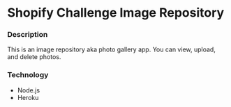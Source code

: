 # Shopify Challenge Image Repository

### Description

This is an image repository aka photo gallery app. You can view, upload, and delete photos.

### Technology

- Node.js
- Heroku
